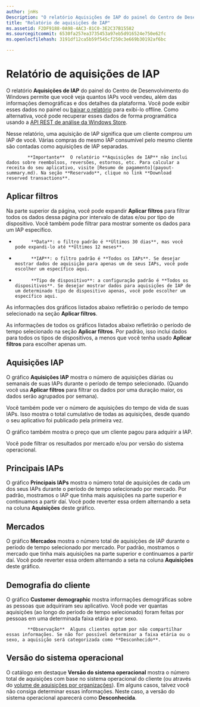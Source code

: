 ```yaml
---
author: jnHs
Description: "O relatório Aquisições de IAP do painel do Centro de Desenvolvimento do Windows permite que você veja quantos IAPs você vendeu, além das informações demográficas e dos detalhes da plataforma."
title: "Relatório de aquisições de IAP"
ms.assetid: F2DF9188-0A98-4AC3-81C0-3E2C37B15582
ms.sourcegitcommit: 6530fa257ea3735453a97eb5d916524e750e62fc
ms.openlocfilehash: 3191df12ca5b59f545cf250c3e669b30192af6bc

---
```


# Relatório de aquisições de IAP


O relatório **Aquisições de IAP** do painel do Centro de Desenvolvimento do Windows permite que você veja quantos IAPs você vendeu, além das informações demográficas e dos detalhes da plataforma. Você pode exibir esses dados no painel ou [baixar o relatório](download-analytic-reports.md) para exibi-lo offline. Como alternativa, você pode recuperar esses dados de forma programática usando a [API REST de análise da Windows Store](../monetize/access-analytics-data-using-windows-store-services.md).

Nesse relatório, uma aquisição de IAP significa que um cliente comprou um IAP de você. Várias compras do mesmo IAP consumível pelo mesmo cliente são contadas como aquisições de IAP separadas.

> 
            **Importante**  O relatório **Aquisições de IAP** não inclui dados sobre reembolsos, reversões, estornos, etc. Para calcular a receita do seu aplicativo, visite [Resumo de pagamento](payout-summary.md). Na seção **Reservado**, clique no link **Download reserved transactions**.

## Aplicar filtros


Na parte superior da página, você pode expandir **Aplicar filtros** para filtrar todos os dados dessa página por intervalo de datas e/ou por tipo de dispositivo. Você também pode filtrar para mostrar somente os dados para um IAP específico.

-   
            **Data**: o filtro padrão é **Últimos 30 dias**, mas você pode expandi-lo até **Últimos 12 meses**.
-   
            **IAP**: o filtro padrão é **Todos os IAPs**. Se desejar mostrar dados de aquisição para apenas um de seus IAPs, você pode escolher um específico aqui.
-   
            **Tipo de dispositivo**: a configuração padrão é **Todos os dispositivos**. Se desejar mostrar dados para aquisições de IAP de um determinado tipo de dispositivo apenas, você pode escolher um específico aqui.

As informações dos gráficos listados abaixo refletirão o período de tempo selecionado na seção **Aplicar filtros**.

As informações de todos os gráficos listados abaixo refletirão o período de tempo selecionado na seção **Aplicar filtros**. Por padrão, isso inclui dados para todos os tipos de dispositivos, a menos que você tenha usado **Aplicar filtros** para escolher apenas um.

## Aquisições IAP


O gráfico **Aquisições IAP** mostra o número de aquisições diárias ou semanais de suas IAPs durante o período de tempo selecionado. (Quando você usa **Aplicar filtros** para filtrar os dados por uma duração maior, os dados serão agrupados por semana).

Você também pode ver o número de aquisições do tempo de vida de suas IAPs. Isso mostra o total cumulativo de todas as aquisições, desde quando o seu aplicativo foi publicado pela primeira vez.

O gráfico também mostra o preço que um cliente pagou para adquirir a IAP.

Você pode filtrar os resultados por mercado e/ou por versão do sistema operacional.

## Principais IAPs


O gráfico **Principais IAPs** mostra o número total de aquisições de cada um dos seus IAPs durante o período de tempo selecionado por mercado. Por padrão, mostramos o IAP que tinha mais aquisições na parte superior e continuamos a partir daí. Você pode reverter essa ordem alternando a seta na coluna **Aquisições** deste gráfico.

## Mercados


O gráfico **Mercados** mostra o número total de aquisições de IAP durante o período de tempo selecionado por mercado. Por padrão, mostramos o mercado que tinha mais aquisições na parte superior e continuamos a partir daí. Você pode reverter essa ordem alternando a seta na coluna **Aquisições** deste gráfico.

## Demografia do cliente


O gráfico **Customer demographic** mostra informações demográficas sobre as pessoas que adquiriram seu aplicativo. Você pode ver quantas aquisições (ao longo do período de tempo selecionado) foram feitas por pessoas em uma determinada faixa etária e por sexo.

> 
            **Observação**  Alguns clientes optam por não compartilhar essas informações. Se não for possível determinar a faixa etária ou o sexo, a aquisição será categorizada como **Desconhecido**.

## Versão do sistema operacional


O catálogo em destaque **Versão do sistema operacional** mostra o número total de aquisições com base no sistema operacional do cliente (ou através do [volume de aquisições por organizações](organizational-licensing.md)). Em alguns casos, talvez você não consiga determinar essas informações. Neste caso, a versão do sistema operacional aparecerá como **Desconhecida**.

 

 



<!--HONumber=Jun16_HO4-->


